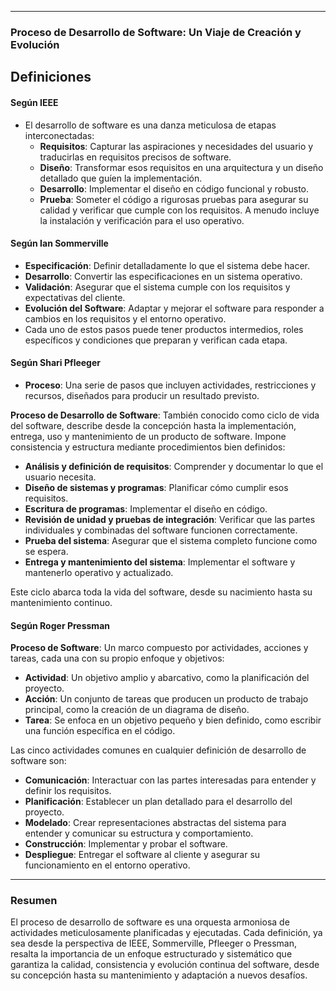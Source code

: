 
----

### Proceso de Desarrollo de Software: Un Viaje de Creación y Evolución

## Definiciones

#### Según IEEE

- El desarrollo de software es una danza meticulosa de etapas interconectadas:
  - **Requisitos**: Capturar las aspiraciones y necesidades del usuario y traducirlas en requisitos precisos de software.
  - **Diseño**: Transformar esos requisitos en una arquitectura y un diseño detallado que guíen la implementación.
  - **Desarrollo**: Implementar el diseño en código funcional y robusto.
  - **Prueba**: Someter el código a rigurosas pruebas para asegurar su calidad y verificar que cumple con los requisitos. A menudo incluye la instalación y verificación para el uso operativo.

#### Según Ian Sommerville

- **Especificación**: Definir detalladamente lo que el sistema debe hacer.
- **Desarrollo**: Convertir las especificaciones en un sistema operativo.
- **Validación**: Asegurar que el sistema cumple con los requisitos y expectativas del cliente.
- **Evolución del Software**: Adaptar y mejorar el software para responder a cambios en los requisitos y el entorno operativo.
- Cada uno de estos pasos puede tener productos intermedios, roles específicos y condiciones que preparan y verifican cada etapa.

#### Según Shari Pfleeger

- **Proceso**: Una serie de pasos que incluyen actividades, restricciones y recursos, diseñados para producir un resultado previsto.

**Proceso de Desarrollo de Software**: También conocido como ciclo de vida del software, describe desde la concepción hasta la implementación, entrega, uso y mantenimiento de un producto de software. Impone consistencia y estructura mediante procedimientos bien definidos:
  - **Análisis y definición de requisitos**: Comprender y documentar lo que el usuario necesita.
  - **Diseño de sistemas y programas**: Planificar cómo cumplir esos requisitos.
  - **Escritura de programas**: Implementar el diseño en código.
  - **Revisión de unidad y pruebas de integración**: Verificar que las partes individuales y combinadas del software funcionen correctamente.
  - **Prueba del sistema**: Asegurar que el sistema completo funcione como se espera.
  - **Entrega y mantenimiento del sistema**: Implementar el software y mantenerlo operativo y actualizado.
  
Este ciclo abarca toda la vida del software, desde su nacimiento hasta su mantenimiento continuo.

#### Según Roger Pressman

**Proceso de Software**: Un marco compuesto por actividades, acciones y tareas, cada una con su propio enfoque y objetivos:
  - **Actividad**: Un objetivo amplio y abarcativo, como la planificación del proyecto.
  - **Acción**: Un conjunto de tareas que producen un producto de trabajo principal, como la creación de un diagrama de diseño.
  - **Tarea**: Se enfoca en un objetivo pequeño y bien definido, como escribir una función específica en el código.

Las cinco actividades comunes en cualquier definición de desarrollo de software son:
  - **Comunicación**: Interactuar con las partes interesadas para entender y definir los requisitos.
  - **Planificación**: Establecer un plan detallado para el desarrollo del proyecto.
  - **Modelado**: Crear representaciones abstractas del sistema para entender y comunicar su estructura y comportamiento.
  - **Construcción**: Implementar y probar el software.
  - **Despliegue**: Entregar el software al cliente y asegurar su funcionamiento en el entorno operativo.

----

### Resumen

El proceso de desarrollo de software es una orquesta armoniosa de actividades meticulosamente planificadas y ejecutadas. Cada definición, ya sea desde la perspectiva de IEEE, Sommerville, Pfleeger o Pressman, resalta la importancia de un enfoque estructurado y sistemático que garantiza la calidad, consistencia y evolución continua del software, desde su concepción hasta su mantenimiento y adaptación a nuevos desafíos.